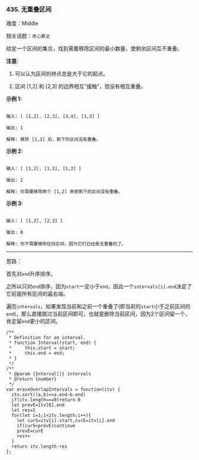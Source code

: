 ### 435. 无重叠区间

难度：Middle

相关话题：`贪心算法`

给定一个区间的集合，找到需要移除区间的最小数量，使剩余区间互不重叠。



**注意:** 




1. 可以认为区间的终点总是大于它的起点。

2. 区间 [1,2] 和 [2,3] 的边界相互&ldquo;接触&rdquo;，但没有相互重叠。





**示例 1:** 



```

输入: [ [1,2], [2,3], [3,4], [1,3] ]

输出: 1

解释: 移除 [1,3] 后，剩下的区间没有重叠。
```


**示例 2:** 



```

输入: [ [1,2], [1,2], [1,2] ]

输出: 2

解释: 你需要移除两个 [1,2] 来使剩下的区间没有重叠。
```


**示例 3:** 



```

输入: [ [1,2], [2,3] ]

输出: 0

解释: 你不需要移除任何区间，因为它们已经是无重叠的了。
```



-----

思路：

首先对`end`升序排序。

之所以只对`end`排序，因为`start`一定小于`end`，因此一个`intervals[i].end`决定了它前面所有区间的最右端。

遍历`intervals`，如果发现当前和之前一个重叠了(即当前的`start`小于之前区间的`end`)，那么直接跳过当前区间即可，也就是删除当前区间，因为2个区间留一个，肯定留`end`更小的区间。

```
/**
 * Definition for an interval.
 * function Interval(start, end) {
 *     this.start = start;
 *     this.end = end;
 * }
 */
/**
 * @param {Interval[]} intervals
 * @return {number}
 */
var eraseOverlapIntervals = function(itv) {
  itv.sort((a,b)=>a.end-b.end)
  if(itv.length===0)return 0
  let prevE=itv[0].end
  let res=1
  for(let i=1;i<itv.length;i++){
    let curS=itv[i].start,curE=itv[i].end
    if(curS<prevE)continue
    prevE=curE
    res++
  }
  return itv.length-res
};
```

